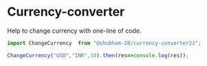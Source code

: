 # Currency-converter

Help to change currency with one-line of code.
```javascript
import ChangeCurrency  from "@shubham-28/currency-converter23";

ChangeCurrency("USD","INR",10).then(res=>console.log(res));
```